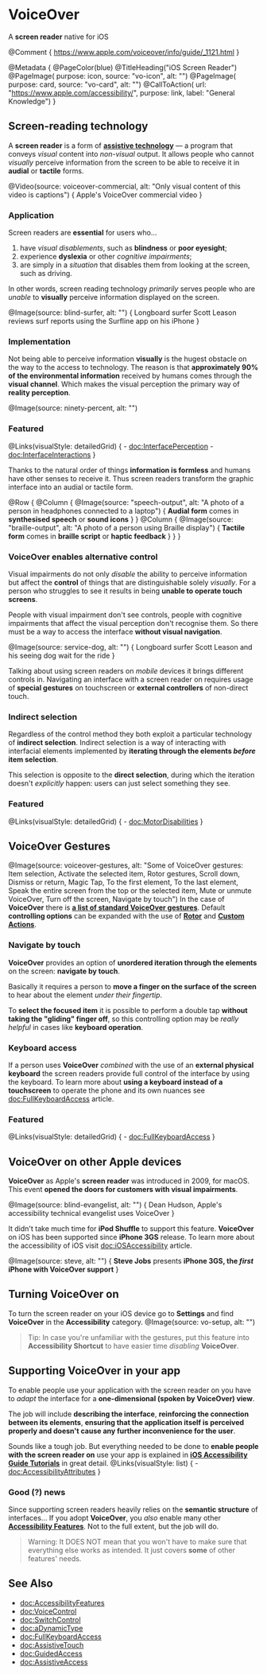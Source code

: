 # VoiceOver

A **screen reader** native for iOS

@Comment {
    https://www.apple.com/voiceover/info/guide/_1121.html
}

@Metadata {
    @PageColor(blue)
    @TitleHeading("iOS Screen Reader")
    @PageImage(
               purpose: icon, 
               source: "vo-icon", 
               alt: "")
    @PageImage(
               purpose: card, 
               source: "vo-card", 
               alt: "")
    @CallToAction(
                url: "https://www.apple.com/accessibility/",
                purpose: link, 
                label: "General Knowledge")
}


## Screen-reading technology

A **screen reader** is a form of [**assistive technology**](<doc:AccessibilityFeatures>) — a program that conveys *visual* content into *non-visual* output. It allows people who cannot *visually* perceive information from the screen to be able to receive it in **audial** or **tactile** forms. 

@Video(source: voiceover-commercial, alt: "Only visual content of this video is captions") {
    Apple's VoiceOver commercial video
}


### Application
Screen readers are **essential** for users who...
1) have *visual disablements*, such as **blindness** or **poor eyesight**;
2) experience **dyslexia** or other *cognitive impairments*;
3) are simply in a *situation* that disables them from looking at the screen, such as driving. 

In other words, screen reading technology *primarily* serves people who are *unable* to **visually** perceive information displayed on the screen.

@Image(source: blind-surfer, alt: "") {
    Longboard surfer Scott Leason reviews surf reports using the Surfline app on his iPhone
}

### Implementation
Not being able to perceive information **visually** is the hugest obstacle on the way to the access to technology. The reason is that **approximately 90% of the environmental information** received by humans comes through the **visual channel**. Which makes the visual perception the primary way of **reality perception**. 

@Image(source: ninety-percent, alt: "")

### Featured
@Links(visualStyle: detailedGrid) {
    - <doc:InterfacePerception>
    - <doc:InterfaceInteractions>
}

Thanks to the natural order of things **information is formless** and humans have other senses to receive it. Thus screen readers transform the graphic interface into an audial or tactile form. 

@Row {
   @Column {
      @Image(source: "speech-output", alt: "A photo of a person in headphones connected to a laptop") {
          **Audial form** comes in **synthesised speech** or **sound icons**
      }
   }
   @Column {
      @Image(source: "braille-output", alt: "A photo of a person using Braille display") {
          **Tactile form** comes in **braille script** or **haptic feedback**
      }
   }
}

### VoiceOver enables alternative control
Visual impairments do not only *disable* the ability to perceive information but affect the **control** of things that are distinguishable solely *visually*. For a person who struggles to see it results in being **unable to operate touch screens**. 

People with visual impairment don't see controls, people with cognitive impairments that affect the visual perception don't recognise them. So there must be a way to access the interface **without visual navigation**.

@Image(source: service-dog, alt: "") {
    Longboard surfer Scott Leason and his seeing dog wait for the ride
}

Talking about using screen readers on *mobile* devices it brings different controls in. Navigating an interface with a screen reader on requires usage of **special gestures** on touchscreen or **external controllers** of non-direct touch. 

### Indirect selection
Regardless of the control method they both exploit a particular technology of **indirect selection**. Indirect selection is a way of interacting with interfacial elements implemented by **iterating through the elements *before* item selection**. 

This selection is opposite to the **direct selection**, during which the iteration doesn't *explicitly* happen: users can just select something they see. 

### Featured
@Links(visualStyle: detailedGrid) {
    - <doc:MotorDisabilities>
}

## VoiceOver Gestures
@Image(source: voiceover-gestures, alt: "Some of VoiceOver gestures: Item selection, Activate the selected item, Rotor gestures, Scroll down, Dismiss or return, Magic Tap, To the first element, To the last element, Speak the entire screen from the top or the selected item, Mute or unmute VoiceOver, Turn off the screen, Navigate by touch")
In the case of **VoiceOver** there is [**a list of standard VoiceOver gestures**](https://support.apple.com/en-gb/guide/iphone/iph3e2e2281/ios). Default **controlling options** can be expanded with the use of [**Rotor**](<doc:Rotor>) and [**Custom Actions**](<doc:CustomActions>).

### Navigate by touch
**VoiceOver** provides an option of **unordered iteration through the elements** on the screen: **navigate by touch**. 

Basically it requires a person to **move a finger on the surface of the screen** to hear about the element *under their fingertip*. 

To **select the focused item** it is possible to perform a double tap **without taking the "gliding" finger off**, so this controlling option may be *really helpful* in cases like **keyboard operation**. 

### Keyboard access
If a person uses **VoiceOver** *combined* with the use of an **external physical keyboard** the screen readers provide full control of the interface by using the keyboard. To learn more about **using a keyboard instead of a touchscreen** to operate the phone and its own nuances see <doc:FullKeyboardAccess> article.
### Featured
@Links(visualStyle: detailedGrid) {
    - <doc:FullKeyboardAccess>
}

## VoiceOver on other Apple devices

**VoiceOver** as Apple's **screen reader** was introduced in 2009, for macOS. This event **opened the doors for customers with visual impairments**. 

@Image(source: blind-evangelist, alt: "") {
    Dean Hudson, Apple's accessibility technical evangelist uses VoiceOver
}

It didn't take much time for **iPod Shuffle** to support this feature. **VoiceOver** on iOS has been supported since **iPhone 3GS** release. To learn more about the accessibility of iOS visit <doc:iOSAccessibility> article.

@Image(source: steve, alt: "") {
    **Steve Jobs** presents **iPhone 3GS, the *first* iPhone with VoiceOver support**
}

## Turning VoiceOver on
To turn the screen reader on your iOS device go to **Settings** and find **VoiceOver** in the **Accessibility** category.
@Image(source: vo-setup, alt: "")
> Tip: In case you're unfamiliar with the gestures, put this feature into **Accessibility Shortcut** to have easier time *disabling* **VoiceOver**. 

## Supporting VoiceOver in your app
To enable people use your application with the screen reader on you have to *adapt* the interface for a **one-dimensional (spoken by VoiceOver) view**.

The job will include **describing the interface**, **reinforcing the connection between its elements**, **ensuring that the application itself is perceived properly and doesn't cause any further inconvenience for the user**. 

Sounds like a tough job. But everything needed to be done to **enable people with the screen reader on** use your app is explained in [**iOS Accessibility Guide Tutorials**](<doc:AdoptionGuide>) in great detail.
@Links(visualStyle: list) {
    - <doc:AccessibilityAttributes>
}

### Good (?) news
Since supporting screen readers heavily relies on the **semantic structure** of interfaces... If you adopt **VoiceOver**, you *also* enable many other [**Accessibility Features**](<doc:AccessibilityFeatures>). Not to the full extent, but the job will do. 

>Warning: It DOES NOT mean that you won't have to make sure that everything else works as intended. It just covers **some** of other features' needs.


## See Also
- <doc:AccessibilityFeatures>
- <doc:VoiceControl>
- <doc:SwitchControl>
- <doc:aDynamicType>
- <doc:FullKeyboardAccess>
- <doc:AssistiveTouch>
- <doc:GuidedAccess>
- <doc:AssistiveAccess>
